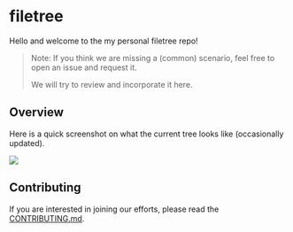 # filetree

Hello and welcome to the my personal filetree repo!

> Note: If you think we are missing a (common) scenario, feel free to open an issue and request it.
>
> We will try to review and incorporate it here.

## Overview

Here is a quick screenshot on what the current tree looks like (occasionally updated).

![](overview.png)

## Contributing

If you are interested in joining our efforts, please read the [CONTRIBUTING.md](CONTRIBUTING.md).

